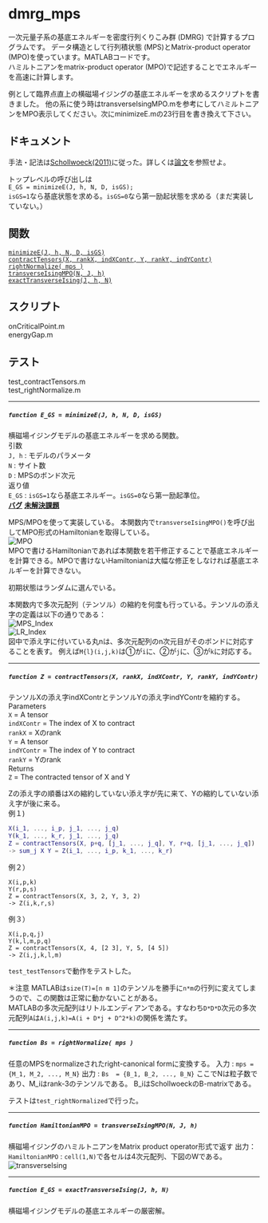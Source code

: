 # dmrg_mps  
一次元量子系の基底エネルギーを密度行列くりこみ群 (DMRG) で計算するプログラムです。
データ構造として行列積状態 (MPS)とMatrix-product operator (MPO)を使っています。MATLABコードです。  
ハミルトニアンをmatrix-product operator (MPO)で記述することでエネルギーを高速に計算します。  

例として臨界点直上の横磁場イジングの基底エネルギーを求めるスクリプトを書きました。   他の系に使う時はtransverseIsingMPO.mを参考にしてハミルトニアンをMPO表示してください。次にminimizeE.mの23行目を書き換えて下さい。

## ドキュメント
手法・記法は[Schollwoeck(2011)](http://arxiv.org/abs/1008.3477)に従った。詳しくは[論文](http://arxiv.org/abs/1008.3477)を参照せよ。

トップレベルの呼び出しは  
`E_GS = minimizeE(J, h, N, D, isGS);`  
`isGS=1`なら基底状態を求める。`isGS=0`なら第一励起状態を求める（まだ実装していない。）

## 関数
[`minimizeE(J, h, N, D, isGS)`](https://github.com/YoshiHotta/DMRG/wiki/DMRG_Hotta#function-e_gs--minimizeej-h-n-d-isgs)  
[`contractTensors(X, rankX, indXContr, Y, rankY, indYContr)`](https://github.com/YoshiHotta/DMRG/wiki/DMRG_Hotta#function-z--contracttensorsx-rankx-indxcontr-y-ranky-indycontr)  
[`rightNormalize( mps )`](https://github.com/YoshiHotta/DMRG/wiki/DMRG_Hotta#bs--rightnormalize-mps-
)  
[`transverseIsingMPO(N, J, h)`](https://github.com/YoshiHotta/DMRG/wiki/DMRG_Hotta#hamiltonianmpo--transverseisingmpon-j-h)  
[`exactTransverseIsing(J, h, N)`](https://github.com/YoshiHotta/DMRG/wiki/DMRG_Hotta#function-e_gs--exacttransverseisingj-h-n)

## スクリプト
onCriticalPoint.m  
energyGap.m  

## テスト
test_contractTensors.m  
test_rightNormalize.m    


***

##### `function E_GS = minimizeE(J, h, N, D, isGS)` 
横磁場イジングモデルの基底エネルギーを求める関数。  
引数  
       `J, h` : モデルのパラメータ  
       `N` : サイト数  
       `D` : MPSのボンド次元  
返り値   
       `E_GS` : `isGS=1`なら基底エネルギー。`isGS=0`なら第一励起準位。  
**[バグ](https://github.com/YoshiHotta/DMRG/issues/3)**
**[未解決課題](https://github.com/YoshiHotta/DMRG/issues/4)**

MPS/MPOを使って実装している。 
本関数内で`transverseIsingMPO()`を呼び出してMPO形式のHamiltonianを取得している。  
![MPO](https://dl.dropboxusercontent.com/u/16614273/GitHubFigures/def_MPO.jpg)  
MPOで書けるHamiltonianであれば本関数を若干修正することで基底エネルギーを計算できる。MPOで書けないHamiltonianは大幅な修正をしなければ基底エネルギーを計算できない。
  
初期状態はランダムに選んでいる。

本関数内で多次元配列（テンソル）の縮約を何度も行っている。テンソルの添え字の定義は以下の通りである：  
![MPS_Index](https://dl.dropboxusercontent.com/u/16614273/GitHubFigures/defOfIndex.jpg)  
![LR_Index](https://dl.dropboxusercontent.com/u/16614273/GitHubFigures/defOfRIndex.jpg)  
図中で添え字に付いている丸nは、多次元配列のn次元目がそのボンドに対応することを表す。
例えば`M{l}(i,j,k)`は①が`i`に、②が`j`に、③が`k`に対応する。
***

##### `function Z = contractTensors(X, rankX, indXContr, Y, rankY, indYContr)`  
テンソルXの添え字indXContrとテンソルYの添え字indYContrを縮約する。  
Parameters  
`X` = A tensor  
    `indXContr`     = The index of X to contract  
    `rankX`         = Xのrank  
 `Y` = A tensor  
    `indYContr`     = The index of Y to contract  
    `rankY`         = Yのrank  
 Returns  
    `Z`        = The contracted tensor of X and Y   

Zの添え字の順番はXの縮約していない添え字が先に来て、Yの縮約していない添え字が後に来る。  
例１)  
```matlab    
X(i_1, ..., i_p, j_1, ..., j_q)  
Y(k_1, ..., k_r, j_1, ..., j_q)  
Z = contractTensors(X, p+q, [j_1, ..., j_q], Y, r+q, [j_1, ..., j_q]) 
-> sum_j X Y = Z(i_1, ..., i_p, k_1, ..., k_r)
```   

例２）
```
X(i,p,k)  
Y(r,p,s)
Z = contractTensors(X, 3, 2, Y, 3, 2)
-> Z(i,k,r,s)
```

例３）
```
X(i,p,q,j)
Y(k,l,m,p,q)
Z = contractTensors(X, 4, [2 3], Y, 5, [4 5])
-> Z(i,j,k,l,m)
```

`test_testTensors`で動作をテストした。

＊注意
MATLABは`size(T)=[n m 1]`のテンソルを勝手に`n*m`の行列に変えてしまうので、この関数は正常に動かないことがある。  
MATLABの多次元配列はリトルエンディアンである。すなわち`D*D*D`次元の多次元配列`A`は`A(i,j,k)=A(i + D*j + D^2*k)`の関係を満たす。

***

##### `function Bs = rightNormalize( mps )`  
任意のMPSをnormalizeされたright-canonical formに変換する。
入力 : `mps = {M_1, M_2, ..., M_N}`
出力 : `Bs  = {B_1, B_2, ..., B_N}`
ここでNは粒子数であり、M_iはrank-3のテンソルである。
B_iはSchollwoeckのB-matrixである。

テストは`test_rightNormalized`で行った。

***

##### `function HamiltonianMPO = transverseIsingMPO(N, J, h)`  
横磁場イジングのハミルトニアンをMatrix product operator形式で返す
出力：`HamiltonianMPO` : `cell(1,N)`で各セルは4次元配列、下図のWである。
![transverseIsing](https://dl.dropboxusercontent.com/u/16614273/GitHubFigures/TransverseIsing.png)
***

##### `function E_GS = exactTransverseIsing(J, h, N)`
横磁場イジングモデルの基底エネルギーの厳密解。
